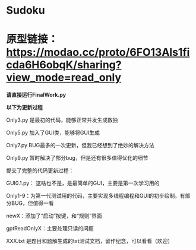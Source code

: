 # Sudoku
# 原型链接：https://modao.cc/proto/6FO13Als1ficda6H6obqK/sharing?view_mode=read_only
**请直接运行FinalWork.py**


**以下为更新过程**

Only3.py 是最初的代码，能够正常并发生成数独

Only5.py 加入了GUI类，能够将GUI生成

Only7.py BUG最多的一次更新，但我已经想到了绝妙的解决方法

Only9.py 暂时解决了部分bug，但是还有很多值得优化的细节

提交了完整的代码更新过程：

GUI0.1.py： 这啥也不是，是最简单的GUI，主要是第一次学习用的

Only1-9：为第一代测试用的代码，主要实现多线程编程和GUI的初步绘制。有部分BUG，但值得一看

newX：添加了“启动”按键，和“规则”界面

gptReadOnlyX：主要处理只读的问题

XXX.txt 是题目和题解生成的txt测试文档，留作纪念，可以看看（欢迎）


